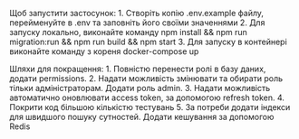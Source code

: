 Щоб запустити застосунок:
    1. Створіть копію .env.example файлу, перейменуйте в .env та заповніть його своїми значеннями
    2. Для запуску локально, виконайте команду npm install && npm run migration:run && npm run build && npm start
    3. Для запуску в контейнері виконайте команду з кореня docker-compose up

Шляхи для покращення:
    1. Повністю перенести ролі в базу даних, додати permissions.
    2. Надати можливість змінювати та обирати роль тільки адміністраторам. Додати роль admin.
    3. Надати можливість автоматично оновлювати access token, за допомогою refresh token.
    4. Покрити код більшою кількістю тестувань
    5. За потреби додати індекси для швидшого пошуку сутностей. Додати кешування за допомогою Redis